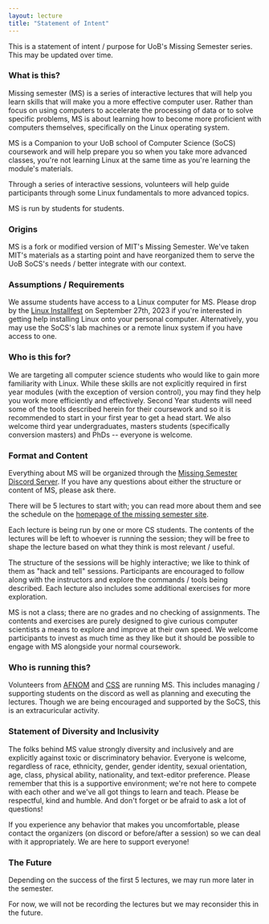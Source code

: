 ```yaml
---
layout: lecture
title: "Statement of Intent"
---
```


This is a statement of intent / purpose for UoB's Missing Semester series.  This may be updated over time.

### What is this?

Missing semester (MS) is a series of interactive lectures that will help you learn skills that will make you a more effective computer user.  Rather than focus on using computers to accelerate the processing of data or to solve specific problems, MS is about learning how to become more proficient with computers themselves, specifically on the Linux operating system.

MS is a Companion to your UoB school of Computer Science (SoCS) coursework and will help prepare you so when you take more advanced classes, you're not learning Linux at the same time as you're learning the module's materials.

Through a series of interactive sessions, volunteers will help guide participants through some Linux fundamentals to more advanced topics.

MS is run by students for students.

### Origins

MS is a fork or modified version of MIT's Missing Semester.  We've taken MIT's materials as a starting point and have reorganized them to serve the UoB SoCS's needs / better integrate with our context.

### Assumptions / Requirements

We assume students have access to a Linux computer for MS.  Please drop by the [Linux Installfest](https://linux.afnom.net) on September 27th, 2023 if you're interested in getting help installing Linux onto your personal computer.  Alternatively, you may use the SoCS's lab machines or a remote linux system if you have access to one.

### Who is this for?

We are targeting all computer science students who would like to gain more familiarity with Linux.  While these skills are not explicitly required in first year modules (with the exception of version control), you may find they help you work more efficiently and effectively.  Second Year students will need some of the tools described herein for their coursework and so it is recommended to start in your first year to get a head start.  We also welcome third year undergraduates, masters students (specifically conversion masters) and PhDs -- everyone is welcome.

### Format and Content

Everything about MS will be organized through the [Missing Semester Discord Server](https://discord.gg/jCWRjjA9gw).  If you have any questions about either the structure or content of MS, please ask there.

There will be 5 lectures to start with; you can read more about them and see the schedule on the [homepage of the missing semester site](https://missingsemester.afnom.net).

Each lecture is being run by one or more CS students.  The contents of the lectures will be left to whoever is running the session; they will be free to shape the lecture based on what they think is most relevant / useful.

The structure of the sessions will be highly interactive; we like to think of them as "hack and tell" sessions.  Participants are encouraged to follow along with the instructors and explore the commands / tools being described.  Each lecture also includes some additional exercises for more exploration.

MS is not a class; there are no grades and no checking of assignments.  The contents and exercises are purely designed to give curious computer scientists a means to explore and improve at their own speed.  We welcome participants to invest as much time as they like but it should be possible to engage with MS alongside your normal coursework.

### Who is running this?

Volunteers from [AFNOM](https://afnom.net) and [CSS](https://cssbham.com/) are running MS.  This includes managing / supporting students on the discord as well as planning and executing the lectures.  Though we are being encouraged and supported by the SoCS, this is an extracuricular activity.

### Statement of Diversity and Inclusivity

The folks behind MS value strongly diversity and inclusively and are explicitly against toxic or discriminatory behavior.  Everyone is welcome, regardless of race, ethnicity, gender, gender identity, sexual orientation, age, class, physical ability, nationality, and text-editor preference.  Please remember that this is a supportive environment; we're not here to compete with each other and we've all got things to learn and teach.  Please be respectful, kind and humble.  And don't forget or be afraid to ask a lot of questions!

If you experience any behavior that makes you uncomfortable, please contact the organizers (on discord or before/after a session) so we can deal with it appropriately.  We are here to support everyone!

### The Future

Depending on the success of the first 5 lectures, we may run more later in the semester.

For now, we will not be recording the lectures but we may reconsider this in the future.

